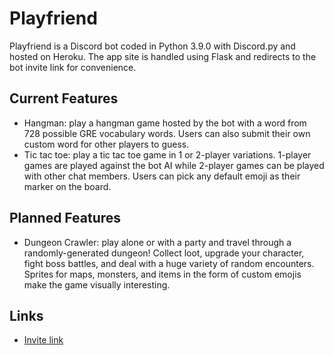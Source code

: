 # Playfriend
Playfriend is a Discord bot coded in Python 3.9.0 with Discord.py and hosted on Heroku. The app site is handled using Flask and redirects to the bot invite link for convenience.

## Current Features
*   Hangman: play a hangman game hosted by the bot with a word from 728 possible GRE vocabulary words. Users can also submit their own custom word for other players to guess.
*   Tic tac toe: play a tic tac toe game in 1 or 2-player variations. 1-player games are played against the bot AI while 2-player games can be played with other chat members. Users can pick any default emoji as their marker on the board.

## Planned Features
*   Dungeon Crawler: play alone or with a party and travel through a randomly-generated dungeon! Collect loot, upgrade your character, fight boss battles, and deal with a huge variety of random encounters. Sprites for maps, monsters, and items in the form of custom emojis make the game visually interesting. 

## Links
*   [Invite link](https://discord.com/api/oauth2/authorize?client_id=785345529722175498&permissions=470080&scope=bot)
